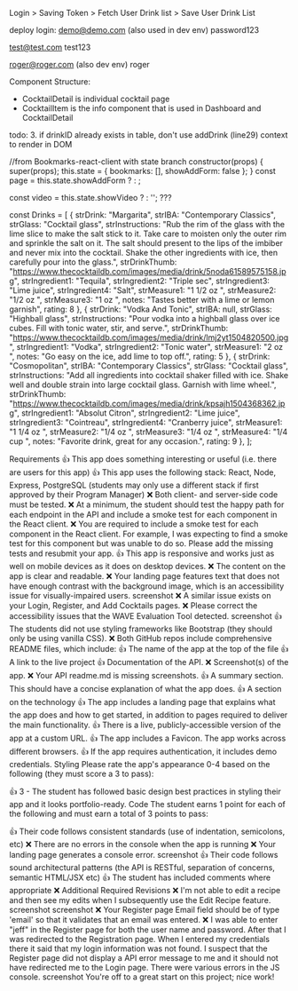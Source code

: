 Login > Saving Token > Fetch User Drink list > Save User Drink List


deploy login:
demo@demo.com    (also used in dev env)
password123

test@test.com
test123

roger@roger.com  (also dev env)
roger


Component Structure:
- CocktailDetail is individual cocktail page
- CocktailItem is the info component that is used in Dashboard and CocktailDetail


todo: 
3. if drinkID already exists in table, don't use addDrink (line29) context to render in DOM

//from Bookmarks-react-client with state branch
constructor(props) {
    super(props);
    this.state = {
      bookmarks: [],
      showAddForm: false
    };
  }
const page = this.state.showAddForm
          ? <AddBookmark />
          : <BookmarkApp bookmarks={this.state.bookmarks}/>; 

const video = this.state.showVideo ? <ReactVideo/> : '';  ???





const Drinks = [
  {
    strDrink: "Margarita",
    strIBA: "Contemporary Classics",
    strGlass: "Cocktail glass",
    strInstructions:
      "Rub the rim of the glass with the lime slice to make the salt stick to it. Take care to moisten only the outer rim and sprinkle the salt on it. The salt should present to the lips of the imbiber and never mix into the cocktail. Shake the other ingredients with ice, then carefully pour into the glass.",
    strDrinkThumb:
      "https://www.thecocktaildb.com/images/media/drink/5noda61589575158.jpg",
    strIngredient1: "Tequila",
    strIngredient2: "Triple sec",
    strIngredient3: "Lime juice",
    strIngredient4: "Salt",
    strMeasure1: "1 1/2 oz ",
    strMeasure2: "1/2 oz ",
    strMeasure3: "1 oz ",
    notes: "Tastes better with a lime or lemon garnish",
    rating: 8
  },
  {
    strDrink: "Vodka And Tonic",
    strIBA: null,
    strGlass: "Highball glass",
    strInstructions:
      "Pour vodka into a highball glass over ice cubes. Fill with tonic water, stir, and serve.",
    strDrinkThumb:
      "https://www.thecocktaildb.com/images/media/drink/lmj2yt1504820500.jpg",
    strIngredient1: "Vodka",
    strIngredient2: "Tonic water",
    strMeasure1: "2 oz ",
    notes: "Go easy on the ice, add lime to top off.",
    rating: 5
  },
  {
    strDrink: "Cosmopolitan",
    strIBA: "Contemporary Classics",
    strGlass: "Cocktail glass",
    strInstructions:
      "Add all ingredients into cocktail shaker filled with ice. Shake well and double strain into large cocktail glass. Garnish with lime wheel.",
    strDrinkThumb:
      "https://www.thecocktaildb.com/images/media/drink/kpsajh1504368362.jpg",
    strIngredient1: "Absolut Citron",
    strIngredient2: "Lime juice",
    strIngredient3: "Cointreau",
    strIngredient4: "Cranberry juice",
    strMeasure1: "1 1/4 oz ",
    strMeasure2: "1/4 oz ",
    strMeasure3: "1/4 oz ",
    strMeasure4: "1/4 cup ",
    notes: "Favorite drink, great for any occasion.",
    rating: 9
  },
];

Requirements
👍 This app does something interesting or useful (i.e. there are users for this app)
👍 This app uses the following stack: React, Node, Express, PostgreSQL (students may only use a different stack if first approved by their Program Manager)
❌ Both client- and server-side code must be tested.
❌ At a minimum, the student should test the happy path for each endpoint in the API and include a smoke test for each component in the React client.
❌ You are required to include a smoke test for each component in the React client. For example, I was expecting to find a smoke test for this component but was unable to do so. Please add the missing tests and resubmit your app.
👍 This app is responsive and works just as well on mobile devices as it does on desktop devices.
❌ The content on the app is clear and readable.
❌ Your landing page features text that does not have enough contrast with the background image, which is an accessibility issue for visually-impaired users. screenshot
❌ A similar issue exists on your Login, Register, and Add Cocktails pages.
❌ Please correct the accessibility issues that the WAVE Evaluation Tool detected. screenshot
👍 The students did not use styling frameworks like Bootstrap (they should only be using vanilla CSS).
❌ Both GitHub repos include comprehensive README files, which include:
👍 The name of the app at the top of the file
👍 A link to the live project
👍 Documentation of the API.
❌ Screenshot(s) of the app.
❌ Your API readme.md is missing screenshots.
👍 A summary section. This should have a concise explanation of what the app does.
👍 A section on the technology
👍 The app includes a landing page that explains what the app does and how to get started, in addition to pages required to deliver the main functionality.
👍 There is a live, publicly-accessible version of the app at a custom URL.
👍 The app includes a Favicon.
The app works across different browsers.
👍 If the app requires authentication, it includes demo credentials.
Styling Please rate the app's appearance 0-4 based on the following (they must score a 3 to pass):

👍 3 - The student has followed basic design best practices in styling their app and it looks portfolio-ready.
Code The student earns 1 point for each of the following and must earn a total of 3 points to pass:

👍 Their code follows consistent standards (use of indentation, semicolons, etc)
❌ There are no errors in the console when the app is running
❌ Your landing page generates a console error. screenshot
👍 Their code follows sound architectural patterns (the API is RESTful, separation of concerns, semantic HTML/JSX etc)
👍 The student has included comments where appropriate
❌ Additional Required Revisions
❌ I'm not able to edit a recipe and then see my edits when I subsequently use the Edit Recipe feature. screenshot screenshot
❌ Your Register page Email field should be of type 'email' so that it validates that an email was entered.
❌ I was able to enter "jeff" in the Register page for both the user name and password. After that I was redirected to the Registration page. When I entered my credentials there it said that my login information was not found.
I suspect that the Register page did not display a API error message to me and it should not have redirected me to the Login page.
There were various errors in the JS console. screenshot
You're off to a great start on this project; nice work!